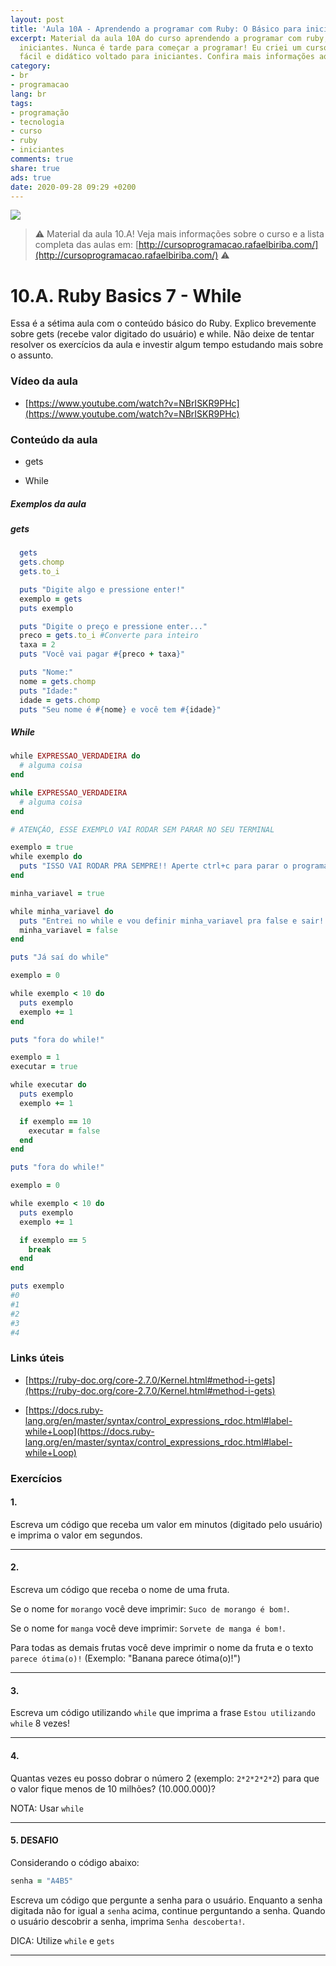 ```yaml
---
layout: post
title: 'Aula 10A - Aprendendo a programar com Ruby: O Básico para iniciantes'
excerpt: Material da aula 10A do curso aprendendo a programar com ruby, o básico para
  iniciantes. Nunca é tarde para começar a programar! Eu criei um curso gratuito,
  fácil e didático voltado para iniciantes. Confira mais informações aqui nessa publicação.
category:
- br
- programacao
lang: br
tags:
- programação
- tecnologia
- curso
- ruby
- iniciantes
comments: true
share: true
ads: true
date: 2020-09-28 09:29 +0200
---
```

![](/blog/images/curso_ruby_basico/banner-curso-ruby-10A.jpg)

> :warning: Material da aula 10.A! Veja mais informações sobre o curso e a lista completa das aulas em: [http://cursoprogramacao.rafaelbiriba.com/](http://cursoprogramacao.rafaelbiriba.com/) :warning:

# 10.A. Ruby Basics 7 - While

Essa é a sétima aula com o conteúdo básico do Ruby. Explico brevemente sobre gets (recebe valor digitado do usuário) e while.
Não deixe de tentar resolver os exercícios da aula e investir algum tempo estudando mais sobre o assunto.

### Vídeo da aula

- [https://www.youtube.com/watch?v=NBrISKR9PHc](https://www.youtube.com/watch?v=NBrISKR9PHc)

### Conteúdo da aula

- gets

- While

##### Exemplos da aula

##### gets

```ruby
  gets
  gets.chomp
  gets.to_i
```

```ruby
  puts "Digite algo e pressione enter!"
  exemplo = gets
  puts exemplo
```

```ruby
  puts "Digite o preço e pressione enter..."
  preco = gets.to_i #Converte para inteiro
  taxa = 2
  puts "Você vai pagar #{preco + taxa}"
```

```ruby
  puts "Nome:"
  nome = gets.chomp
  puts "Idade:"
  idade = gets.chomp
  puts "Seu nome é #{nome} e você tem #{idade}"
```

##### While

```ruby
while EXPRESSAO_VERDADEIRA do
  # alguma coisa
end

while EXPRESSAO_VERDADEIRA
  # alguma coisa
end
```

```ruby
# ATENÇÃO, ESSE EXEMPLO VAI RODAR SEM PARAR NO SEU TERMINAL

exemplo = true
while exemplo do
  puts "ISSO VAI RODAR PRA SEMPRE!! Aperte ctrl+c para parar o programa ou feche o terminal!"
end
```

```ruby
minha_variavel = true

while minha_variavel do
  puts "Entrei no while e vou definir minha_variavel pra false e sair!!"
  minha_variavel = false
end

puts "Já saí do while"
```

```ruby
exemplo = 0

while exemplo < 10 do
  puts exemplo
  exemplo += 1
end

puts "fora do while!"
```

```ruby
exemplo = 1
executar = true

while executar do
  puts exemplo
  exemplo += 1

  if exemplo == 10
    executar = false
  end
end

puts "fora do while!"
```

```ruby
exemplo = 0

while exemplo < 10 do
  puts exemplo
  exemplo += 1

  if exemplo == 5
    break
  end
end

puts exemplo
#0
#1
#2
#3
#4
```

### Links úteis

- [https://ruby-doc.org/core-2.7.0/Kernel.html#method-i-gets](https://ruby-doc.org/core-2.7.0/Kernel.html#method-i-gets)

- [https://docs.ruby-lang.org/en/master/syntax/control_expressions_rdoc.html#label-while+Loop](https://docs.ruby-lang.org/en/master/syntax/control_expressions_rdoc.html#label-while+Loop)

### Exercícios

#### 1.

Escreva um código que receba um valor em minutos (digitado pelo usuário) e imprima o valor em segundos.

---

#### 2.

Escreva um código que receba o nome de uma fruta.

Se o nome for `morango` você deve imprimir: `Suco de morango é bom!`.

Se o nome for `manga` você deve imprimir: `Sorvete de manga é bom!`.

Para todas as demais frutas você deve imprimir o nome da fruta e o texto `parece ótima(o)!` (Exemplo: "Banana parece ótima(o)!")

---

#### 3.

Escreva um código utilizando `while` que imprima a frase `Estou utilizando while` 8 vezes!

---

#### 4.

Quantas vezes eu posso dobrar o número 2 (exemplo: `2*2*2*2*2`) para que o valor fique menos de 10 milhões? (10.000.000)?

NOTA: Usar `while`

---

#### 5. DESAFIO

Considerando o código abaixo:

```ruby
senha = "A4B5"
```

Escreva um código que pergunte a senha para o usuário. Enquanto a senha digitada não for igual a `senha` acima, continue perguntando a senha.
Quando o usuário descobrir a senha, imprima `Senha descoberta!`.

DICA: Utilize `while` e `gets`

---
